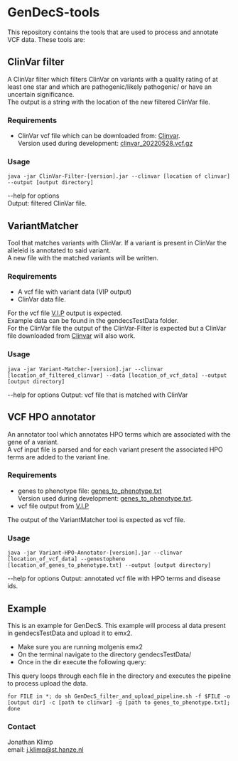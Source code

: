 # GenDecS-tools

This repository contains the tools that are used to process and annotate VCF data.
These tools are:

## ClinVar filter
A ClinVar filter which filters ClinVar on variants with a quality rating of at least one star
and which are pathogenic/likely pathogenic/ or have an uncertain significance.  
The output is a string with the location of the new filtered ClinVar file.


### Requirements
* ClinVar vcf file which can be downloaded from: [Clinvar](https://ftp.ncbi.nlm.nih.gov/pub/clinvar/vcf_GRCh37/).  
  Version used during development: [clinvar_20220528.vcf.gz](https://ftp.ncbi.nlm.nih.gov/pub/clinvar/vcf_GRCh37/) 

### Usage 
```
java -jar ClinVar-Filter-[version].jar --clinvar [location of clinvar] --output [output directory]
```
--help for options  
Output: filtered ClinVar file.

## VariantMatcher

Tool that matches variants with ClinVar. If a variant is present in ClinVar the alleleid is annotated to said variant.  
A new file with the matched variants will be written.

### Requirements
* A vcf file with variant data (VIP output)
* ClinVar data file.    

For the vcf file [V.I.P](https://github.com/molgenis/vip) output is expected.  
Example data can be found in the gendecsTestData folder.  
For the ClinVar file the output of the ClinVar-Filter is expected but a ClinVar file 
downloaded from [Clinvar](https://ftp.ncbi.nlm.nih.gov/pub/clinvar/vcf_GRCh37/)
will also work.

### Usage
```
java -jar Variant-Matcher-[version].jar --clinvar [location_of_filtered_clinvar] --data [location_of_vcf_data] --output [output directory]
```
--help for options
Output: vcf file that is matched with ClinVar

## VCF HPO annotator
An annotator tool which annotates HPO terms which are associated with the gene of a variant.  
A vcf input file is parsed and for each variant present the associated HPO terms are added
to the variant line.

### Requirements
* genes to phenotype file: [genes_to_phenotype.txt](https://hpo.jax.org/app/download/annotation)  
  Version used during development: [genes_to_phenotype.txt](https://github.com/obophenotype/human-phenotype-ontology/releases/tag/v2022-04-14). 
* vcf file output from [V.I.P](https://github.com/molgenis/vip)

The output of the VariantMatcher tool is expected as vcf file.

### Usage

```
java -jar Variant-HPO-Annotator-[version].jar --clinvar [location_of_vcf_data] --genestopheno [location_of_genes_to_phenotype.txt] --output [output directory]
```
--help for options
Output: annotated vcf file with HPO terms and disease ids.

## Example

This is an example for GenDecS. This example will process al data
present in gendecsTestData and upload it to emx2.

* Make sure you are running molgenis emx2
* On the terminal navigate to the directory gendecsTestData/
* Once in the dir execute the following query:

This query loops through each file in the directory and executes the pipeline to process upload the data.
```
for FILE in *; do sh GenDecS_filter_and_upload_pipeline.sh -f $FILE -o [output dir] -c [path to clinvar] -g [path to genes_to_phenotype.txt]; done
```

### Contact

Jonathan Klimp  
email: j.klimp@st.hanze.nl
